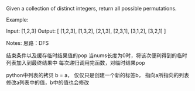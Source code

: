 Given a collection of distinct integers, return all possible permutations.

Example:

Input: [1,2,3]
Output:
[
  [1,2,3],
  [1,3,2],
  [2,1,3],
  [2,3,1],
  [3,1,2],
  [3,2,1]
]

Notes:
思路：DFS

结束条件以及缓存临时结果值的pop
当nums长度为0时，将该次便利得到的临时列表加入到最终结果中
每次递归调用完函数，对临时结果pop

python中列表的拷贝
b = a， 仅仅只是创建一个新的标签b， 指向a所指向的列表
修改a列表中的值，b中的值也会修改

